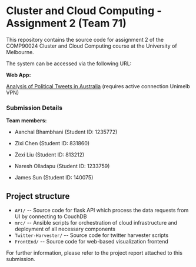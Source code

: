 # Cluster and Cloud Computing - Assignment 2 (Team 71)
This repository contains the source code for assignment 2 of the COMP90024 Cluster and Cloud Computing course at the University of Melbourne.

The system can be accessed via the following URL: 

**Web App:** 

[Analysis of Political Tweets in Australia](http://172.26.134.11/) (requires active connection Unimelb VPN)




### Submission Details

**Team members:**

- Aanchal Bhambhani (Student ID: 1235772)

- Zixi Chen (Student ID: 831860)

- Zexi Liu (Student ID: 813212)

- Naresh Olladapu (Student ID: 1233759)

- James Sun (Student ID: 140075)



## Project structure

* `API/` -- Source code for flask API which process the data requests from UI by connecting to CouchDB
* `mrc/` -- Ansible scripts for orchestration of cloud infrastructure and deployment of all necessary components 
* `Twitter-Harvester/` -- Source code for twitter harvester scripts
* `FrontEnd/` -- Source code for web-based visualization frontend


For further information, please refer to the project report attached to this submission.
